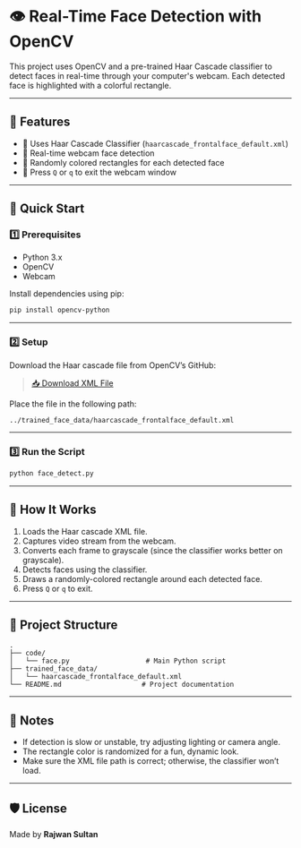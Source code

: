 # 👁️ Real-Time Face Detection with OpenCV

This project uses OpenCV and a pre-trained Haar Cascade classifier to detect faces in real-time through your computer's webcam. Each detected face is highlighted with a colorful rectangle.

---

## 📸 Features

- 🧠 Uses Haar Cascade Classifier (`haarcascade_frontalface_default.xml`)
- 🎥 Real-time webcam face detection
- 🌈 Randomly colored rectangles for each detected face
- 🛑 Press `Q` or `q` to exit the webcam window

---

## 🚀 Quick Start

### 1️⃣ Prerequisites

- Python 3.x
- OpenCV
- Webcam

Install dependencies using pip:

```bash
pip install opencv-python
````

---

### 2️⃣ Setup

Download the Haar cascade file from OpenCV’s GitHub:

> [📥 Download XML File](https://github.com/opencv/opencv/blob/4.x/data/haarcascades/haarcascade_frontalface_default.xml)

Place the file in the following path:

```
../trained_face_data/haarcascade_frontalface_default.xml
```

---

### 3️⃣ Run the Script

```bash
python face_detect.py
```

---

## 🧠 How It Works

1. Loads the Haar cascade XML file.
2. Captures video stream from the webcam.
3. Converts each frame to grayscale (since the classifier works better on grayscale).
4. Detects faces using the classifier.
5. Draws a randomly-colored rectangle around each detected face.
6. Press `Q` or `q` to exit.

---

## 📂 Project Structure

```
.
├── code/              
│   └── face.py                   # Main Python script
├── trained_face_data/
│   └── haarcascade_frontalface_default.xml
└── README.md                    # Project documentation
```

---

## 📌 Notes

* If detection is slow or unstable, try adjusting lighting or camera angle.
* The rectangle color is randomized for a fun, dynamic look.
* Make sure the XML file path is correct; otherwise, the classifier won’t load.

---

## 🛡️ License



Made  by **Rajwan Sultan**


